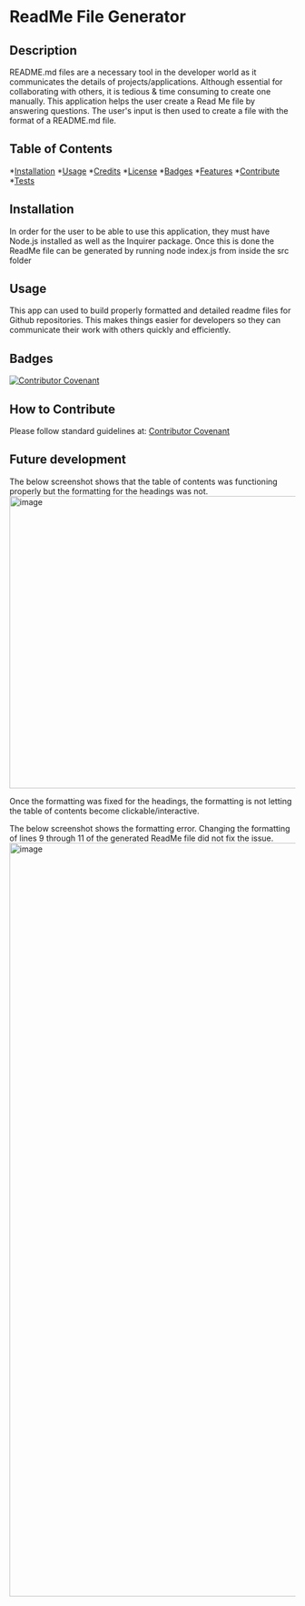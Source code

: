 
# ReadMe File Generator

## Description

README.md files are a necessary tool in the developer world as it communicates the details of projects/applications. Although essential for collaborating with others, it is tedious & time consuming to create one manually. This application helps the user create a Read Me file by answering questions. The user's input is then used to create a file with the format of a README.md file.    
  

## Table of Contents 

  *[Installation](#installation)
  *[Usage](#usage)
  *[Credits](#credits)
  *[License](#license)
  *[Badges](#badges)
  *[Features](#features)
  *[Contribute](#contribute)
  *[Tests](#tests)

## Installation

In order for the user to be able to use this application, they must have Node.js installed as well as the Inquirer package. 
Once this is done the ReadMe file can be generated by running node index.js from inside the src folder 

## Usage

This app can used to build properly formatted and detailed readme files for Github repositories. This makes things easier for developers so they can communicate their work with others quickly and efficiently.


## Badges

[![Contributor Covenant](https://img.shields.io/badge/Contributor%20Covenant-2.1-4baaaa.svg)](code_of_conduct.md)


## How to Contribute

Please follow standard guidelines at: [Contributor Covenant](https://www.contributor-covenant.org/) 


## Future development 

The below screenshot shows that the table of contents was functioning properly but the formatting for the headings was not.  
<img width="514" alt="image" src="https://user-images.githubusercontent.com/114966651/211612422-ac53e7d9-ea8d-4be6-ac33-12065f3fe71f.png">

Once the formatting was fixed for the headings, the formatting is not letting the table of contents become clickable/interactive.

The below screenshot shows the formatting error. Changing the formatting of lines 9 through 11 of the generated ReadMe file did not fix the issue.  
<img width="1325" alt="image" src="https://user-images.githubusercontent.com/114966651/211613119-776a5fe7-54c1-43d7-ae2c-f22c445b6500.png">

 

